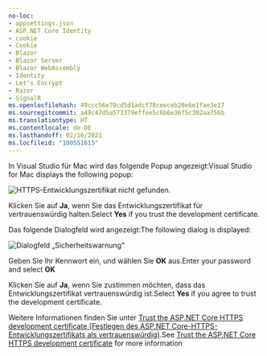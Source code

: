 ```yaml
---
no-loc:
- appsettings.json
- ASP.NET Core Identity
- cookie
- Cookie
- Blazor
- Blazor Server
- Blazor WebAssembly
- Identity
- Let's Encrypt
- Razor
- SignalR
ms.openlocfilehash: 49ccc56e79cd5d1adcf78ceeceb20e6e1fae3e17
ms.sourcegitcommit: a49c47d5a573379effee5c6b6e36f5c302aa756b
ms.translationtype: HT
ms.contentlocale: de-DE
ms.lasthandoff: 02/16/2021
ms.locfileid: "100551615"
---
```

<span data-ttu-id="f5914-101">In Visual Studio für Mac wird das folgende Popup angezeigt:</span><span class="sxs-lookup"><span data-stu-id="f5914-101">Visual Studio for Mac displays the following popup:</span></span>

![HTTPS-Entwicklungszertifikat nicht gefunden.](~/getting-started/_static/trustCertMac.png)

<span data-ttu-id="f5914-104">Klicken Sie auf **Ja**, wenn Sie das Entwicklungszertifikat für vertrauenswürdig halten.</span><span class="sxs-lookup"><span data-stu-id="f5914-104">Select **Yes** if you trust the development certificate.</span></span>

<span data-ttu-id="f5914-105">Das folgende Dialogfeld wird angezeigt:</span><span class="sxs-lookup"><span data-stu-id="f5914-105">The following dialog is displayed:</span></span>

![Dialogfeld „Sicherheitswarnung“](~/getting-started/_static/certMac.png)

<span data-ttu-id="f5914-107">Geben Sie Ihr Kennwort ein, und wählen Sie **OK** aus.</span><span class="sxs-lookup"><span data-stu-id="f5914-107">Enter your password and select **OK**</span></span>

<span data-ttu-id="f5914-108">Klicken Sie auf **Ja**, wenn Sie zustimmen möchten, dass das Entwicklungszertifikat vertrauenswürdig ist.</span><span class="sxs-lookup"><span data-stu-id="f5914-108">Select **Yes** if you agree to trust the development certificate.</span></span>

<span data-ttu-id="f5914-109">Weitere Informationen finden Sie unter [Trust the ASP.NET Core HTTPS development certificate (Festlegen des ASP.NET Core-HTTPS-Entwicklungszertifikats als vertrauenswürdig)](xref:security/enforcing-ssl#trust-the-aspnet-core-https-development-certificate-on-windows-and-macos).</span><span class="sxs-lookup"><span data-stu-id="f5914-109">See [Trust the ASP.NET Core HTTPS development certificate](xref:security/enforcing-ssl#trust-the-aspnet-core-https-development-certificate-on-windows-and-macos) for more information</span></span>